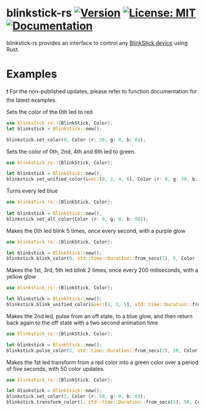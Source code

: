 # blinkstick-rs [![Version](https://img.shields.io/crates/v/blinkstick-rs.svg)](https://crates.io/crates/blinkstick-rs) [![License: MIT](https://img.shields.io/badge/License-MIT-yellow.svg)](https://github.com/seltiix/blinkstick-rs/blob/master/LICENSE.txt) [![Documentation](https://docs.rs/blinkstick-rs/badge.svg)](https://docs.rs/blinkstick-rs)

blinkstick-rs provides an interface to control any [BlinkStick device](https://www.blinkstick.com/) using Rust.

# Examples
:exclamation: For the non-published updates, please refer to function documentation for the latest examples.

Sets the color of the 0th led to red
```rust
use blinkstick_rs::{BlinkStick, Color};
let blinkstick = BlinkStick::new();

blinkstick.set_color(0, Color {r: 50, g: 0, b: 0});
```

Sets the color of 0th, 2nd, 4th and 6th led to green.
```rust
use blinkstick_rs::{BlinkStick, Color};

let blinkstick = BlinkStick::new();
blinkstick.set_unified_color(&vec![0, 2, 4, 6], Color {r: 0, g: 50, b: 0});
 ```

Turns every led blue
```rust
use blinkstick_rs::{BlinkStick, Color};
 
let blinkstick = BlinkStick::new();
blinkstick.set_all_color(Color {r: 0, g: 0, b: 50});
```

Makes the 0th led blink 5 times, once every second, with a purple glow
```rust
use blinkstick_rs::{BlinkStick, Color};

let blinkstick = BlinkStick::new();
blinkstick.blink_color(0, std::time::Duration::from_secs(1), 5, Color {r: 25, g: 0, b: 25});
```

Makes the 1st, 3rd, 5th led blink 2 times, once every 200 miliseconds, with a yellow glow
```rust
use blinkstick_rs::{BlinkStick, Color};

let blinkstick = BlinkStick::new();
blinkstick.blink_unified_color(&vec![1, 3, 5], std::time::Duration::from_millis(200), 2, Color {r: 50, g: 50, b: 0});
```

Makes the 2nd led, pulse from an off state, to a blue glow, and then return back again to the off state with a two second animation time
```rust
use blinkstick_rs::{BlinkStick, Color};

let blinkstick = BlinkStick::new();
blinkstick.pulse_color(2, std::time::Duration::from_secs(2), 20, Color {r: 0, g: 0, b: 155});
```

Makes the 1st led transform from a red color into a green color over a period of five seconds, with 50 color updates.
```rust
use blinkstick_rs::{BlinkStick, Color};

let blinkstick = BlinkStick::new();
blinkstick.set_color(1, Color {r: 50, g: 0, b: 0});
blinkstick.transform_color(1, std::time::Duration::from_secs(5), 50, Color {r: 0, g: 50, b: 0});
```